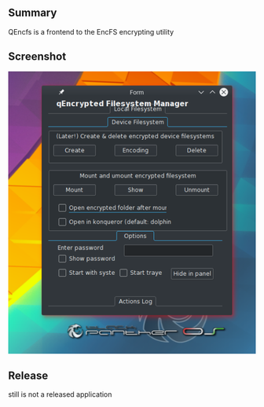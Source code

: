 Summary
--------

QEncfs is a frontend to the EncFS encrypting utility


Screenshot
----------
![qencfs](https://raw.githubusercontent.com/blackPantherOS/playground/master/Qencfs/screenshot.png)


Release
---------
still is not a released application
